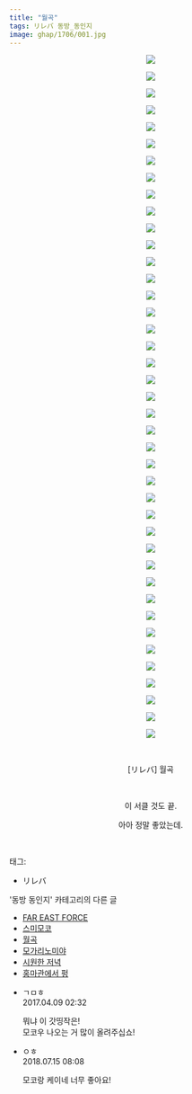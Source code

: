 ```yaml
---
title: "월곡"
tags: リレバ 동방_동인지
image: ghap/1706/001.jpg
---
```

<div class="article">
<p style="text-align: center; clear: none; float: none;"><img src="{{ site.nasurl }}/ghap/1706/001.jpg"/></p>
<p style="text-align: center; clear: none; float: none;"><img src="{{ site.nasurl }}/ghap/1706/002.jpg"/></p>
<p style="text-align: center; clear: none; float: none;"><img src="{{ site.nasurl }}/ghap/1706/003.jpg"/></p>
<p style="text-align: center; clear: none; float: none;"><img src="{{ site.nasurl }}/ghap/1706/004.jpg"/></p>
<p style="text-align: center; clear: none; float: none;"><img src="{{ site.nasurl }}/ghap/1706/005.jpg"/></p>
<p style="text-align: center; clear: none; float: none;"><img src="{{ site.nasurl }}/ghap/1706/006.jpg"/></p>
<p style="text-align: center; clear: none; float: none;"><img src="{{ site.nasurl }}/ghap/1706/007.jpg"/></p>
<p style="text-align: center; clear: none; float: none;"><img src="{{ site.nasurl }}/ghap/1706/008.jpg"/></p>
<p style="text-align: center; clear: none; float: none;"><img src="{{ site.nasurl }}/ghap/1706/009.jpg"/></p>
<p style="text-align: center; clear: none; float: none;"><img src="{{ site.nasurl }}/ghap/1706/010.jpg"/></p>
<p style="text-align: center; clear: none; float: none;"><img src="{{ site.nasurl }}/ghap/1706/011.jpg"/></p>
<p style="text-align: center; clear: none; float: none;"><img src="{{ site.nasurl }}/ghap/1706/012.jpg"/></p>
<p style="text-align: center; clear: none; float: none;"><img src="{{ site.nasurl }}/ghap/1706/013.jpg"/></p>
<p style="text-align: center; clear: none; float: none;"><img src="{{ site.nasurl }}/ghap/1706/014.jpg"/></p>
<p style="text-align: center; clear: none; float: none;"><img src="{{ site.nasurl }}/ghap/1706/015.jpg"/></p>
<p style="text-align: center; clear: none; float: none;"><img src="{{ site.nasurl }}/ghap/1706/016.jpg"/></p>
<p style="text-align: center; clear: none; float: none;"><img src="{{ site.nasurl }}/ghap/1706/017.jpg"/></p>
<p style="text-align: center; clear: none; float: none;"><img src="{{ site.nasurl }}/ghap/1706/018.jpg"/></p>
<p style="text-align: center; clear: none; float: none;"><img src="{{ site.nasurl }}/ghap/1706/019.jpg"/></p>
<p style="text-align: center; clear: none; float: none;"><img src="{{ site.nasurl }}/ghap/1706/020.jpg"/></p>
<p style="text-align: center; clear: none; float: none;"><img src="{{ site.nasurl }}/ghap/1706/021.jpg"/></p>
<p style="text-align: center; clear: none; float: none;"><img src="{{ site.nasurl }}/ghap/1706/022.jpg"/></p>
<p style="text-align: center; clear: none; float: none;"><img src="{{ site.nasurl }}/ghap/1706/023.jpg"/></p>
<p style="text-align: center; clear: none; float: none;"><img src="{{ site.nasurl }}/ghap/1706/024.jpg"/></p>
<p style="text-align: center; clear: none; float: none;"><img src="{{ site.nasurl }}/ghap/1706/025.jpg"/></p>
<p style="text-align: center; clear: none; float: none;"><img src="{{ site.nasurl }}/ghap/1706/026.jpg"/></p>
<p style="text-align: center; clear: none; float: none;"><img src="{{ site.nasurl }}/ghap/1706/027.jpg"/></p>
<p style="text-align: center; clear: none; float: none;"><img src="{{ site.nasurl }}/ghap/1706/028.jpg"/></p>
<p style="text-align: center; clear: none; float: none;"><img src="{{ site.nasurl }}/ghap/1706/029.jpg"/></p>
<p style="text-align: center; clear: none; float: none;"><img src="{{ site.nasurl }}/ghap/1706/030.jpg"/></p>
<p style="text-align: center; clear: none; float: none;"><img src="{{ site.nasurl }}/ghap/1706/031.jpg"/></p>
<p style="text-align: center; clear: none; float: none;"><img src="{{ site.nasurl }}/ghap/1706/032.jpg"/></p>
<p style="text-align: center; clear: none; float: none;"><img src="{{ site.nasurl }}/ghap/1706/033.jpg"/></p>
<p style="text-align: center; clear: none; float: none;"><img src="{{ site.nasurl }}/ghap/1706/034.jpg"/></p>
<p style="text-align: center; clear: none; float: none;"><img src="{{ site.nasurl }}/ghap/1706/035.jpg"/></p>
<p style="text-align: center; clear: none; float: none;"><img src="{{ site.nasurl }}/ghap/1706/036.jpg"/></p>
<p style="text-align: center; clear: none; float: none;"><img src="{{ site.nasurl }}/ghap/1706/037.jpg"/></p>
<p style="text-align: center; clear: none; float: none;"><img src="{{ site.nasurl }}/ghap/1706/038.jpg"/></p>
<p style="text-align: center; clear: none; float: none;"><img src="{{ site.nasurl }}/ghap/1706/039.jpg"/></p>
<p style="text-align: center; clear: none; float: none;"><img src="{{ site.nasurl }}/ghap/1706/040.jpg"/></p>
<p style="text-align: center; clear: none; float: none;"><img src="{{ site.nasurl }}/ghap/1706/041.jpg"/></p>
<p style="text-align: center; clear: none; float: none;"><br/></p>
<p style="text-align: center; clear: none; float: none;">[リレバ] 월곡</p>
<p style="text-align: center; clear: none; float: none;"><br/></p>
<p style="text-align: center; clear: none; float: none;">이 서클 것도 끝.</p>
<p style="text-align: center; clear: none; float: none;">아아 정말 좋았는데.</p>
<p><br/></p>
</div><div class="tagTrail">
<p>태그: </p>
<ul>
<li>リレバ</li>
</ul>
</div><div class="another">
<p>'동방 동인지' 카테고리의 다른 글</p>
<ul>
<li><a href="/2016-08-20-ghap_1708">FAR EAST FORCE</a></li>
<li><a href="/2016-08-19-ghap_1707">스미모코</a></li>
<li><a href="/2016-08-19-ghap_1706">월곡</a></li>
<li><a href="/2016-08-19-ghap_1705">모가리노미야</a></li>
<li><a href="/2016-08-19-ghap_1704">시원한 저녁</a></li>
<li><a href="/2016-08-19-ghap_1703">홍마관에서 펑</a></li>
</ul>
</div><div class="cb_module cb_fluid">
<div class="cb_wrt cb_profile">
<div class="comment">
<ul>
<li class="cb_thumb_off" id="comment14961024">
<div class="cb_comment_area">
<div class="cb_info_area">
<div class="cb_section">
<span class="cb_nick_name">ㄱㅁㅎ</span>
</div>
<div class="cb_section">
<span class="cb_date">2017.04.09 02:32 </span>
</div>
</div>
<div class="cb_dsc_comment">
<p class="cb_dsc">
											뭐냐 이 갓띵작은!<br/>
모코우 나오는 거 많이 올려주십쇼!
										</p>
</div>
</div></li>
<li class="cb_thumb_off" id="comment15286929">
<div class="cb_comment_area">
<div class="cb_info_area">
<div class="cb_section">
<span class="cb_nick_name">ㅇㅎ</span>
</div>
<div class="cb_section">
<span class="cb_date">2018.07.15 08:08 </span>
</div>
</div>
<div class="cb_dsc_comment">
<p class="cb_dsc">
											모코랑 케이네 너무 좋아요!
										</p>
</div>
</div></li>
</ul>
</div>
</div><!-- commentList close -->
</div>
